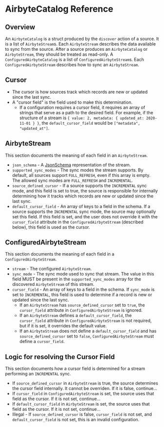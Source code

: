 # AirbyteCatalog Reference

## Overview

An `AirbyteCatalog` is a struct produced by the `discover` action of a source. It is a list of `AirbyteStream`s. Each `AirbyteStream` describes the data available to sync from the source. After a source produces an `AirbyteCatalog` or `AirbyteStream`, they should be treated as read-only. A `ConfiguredAirbyteCatalog` is a list of `ConfiguredAirbyteStream`s. Each `ConfiguredAirbyteStream` describes how to sync an `AirbyteStream`.

## Cursor

* The cursor is how sources track which records are new or updated since the last sync. 
* A "cursor field" is the field used to make this determination.
  * If a configuration requires a cursor field, it requires an array of strings that serve as a path to the desired field. For example, if the structure of a stream is `{ value: 2, metadata: { updated_at: 2020-11-01 } }`, the `default_cursor_field` would be `["metadata", "updated_at"]`.

## AirbyteStream

This section documents the meaning of each field in an `AirbyteStream`.

* `json_schema` - A [JsonSchema](https://json-schema.org/understanding-json-schema) representation of the stream.
* `supported_sync_modes` - The sync modes the stream supports. By default, all sources support `FULL_REFRESH`, even if this array is empty. The allowed sync modes are `FULL_REFRESH` and `INCREMENTAL`.
* `source_defined_cursor` - If a source supports the `INCREMENTAL` sync mode, and this field is set to true, the source is responsible for internally determining how it tracks which records are new or updated since the last sync.
* `default_cursor_field` - An array of keys to a field in the schema. If a source supports the `INCREMENTAL` sync mode, the source may optionally set this field. If this field is set, and the user does not override it with the `cursor_field` attribute in the `ConfiguredAirbyteStream` \(described below\), this field is used as the cursor. 

## ConfiguredAirbyteStream

This section documents the meaning of each field in a `ConfiguredAirbyteStream`.

* `stream` - The configured `AirbyteStream`.
* `sync_mode` - The sync mode used to sync that stream. The value in this field MUST be present in the `supported_sync_modes` array for the discovered `AirbyteStream` of this stream.
* `cursor_field` - An array of keys to a field in the schema. If `sync_mode` is set to `INCREMENTAL`, this field is used to determine if a record is new or updated since the last sync.
  * If an `AirbyteStream` has `source_defined_cursor` set to `true`, the `cursor_field` attribute in `ConfiguredAirbyteStream` is ignored.
  * If an `AirbyteStream` defines a `default_cursor_field`, the `cursor_field` attribute in `ConfiguredAirbyteStream` is not required, but if it is set, it overrides the default value.
  * If an `AirbyteStream` does not define a `default_cursor_field` and has `source_defined_cursor` set to `false`, `ConfiguredAirbyteStream` must define a `cursor_field`.

## Logic for resolving the Cursor Field

This section documents how a cursor field is determined for a stream performing an `INCREMENTAL` sync.

* If `source_defined_cursor` in `AirbyteStream` is true, the source determines the cursor field internally. It cannot be overriden. If it is false, continue...
* If `cursor_field` in `ConfiguredAirbyteStream` is set, the source uses that field as the cursor. If it is not set, continue...
* If `default_cursor_field` in `AirbyteStream` is set, the source uses that field as the cursor. If it is not set, continue...
* Illegal - If `source_defined_cursor` is false, `cursor_field` is not set, and `default_cursor_field` is not set, this is an invalid configuration.

